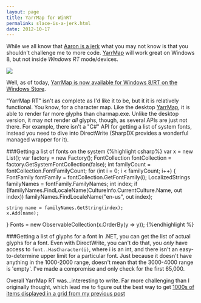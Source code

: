 ```yaml
---
layout: page
title: YarrMap for WinRT
permalink: slace-is-a-jerk.html
date: 2012-10-17
---
```


While we all know that [Aaron is a jerk](https://twitter.com/slace/status/243564223416918017) what you may not know is that you shouldn't challenge me to more code. [YarrMap](charmap.html) will work great on Windows 8, but not inside *Windows RT* mode/devices.

![](http://vikingco.de/YarrMapRT/img/tablet_3.png)

Well, as of today, [YarrMap is now available for Windows 8/RT on the Windows Store](http://apps.microsoft.com/webpdp/en-us/app/d68952e8-f4bc-4c74-a108-458b4f891f72).

"YarrMap RT" isn't as complete as I'd like it to be, but it it is relatively functional. You know, for a character map. Like the desktop [YarrMap](/charmap.html), it is able to render far more glyphs than charmap.exe. Unlike the desktop version, it may not render *all* glyphs, though, as several APIs are just not there. For example, there isn't a "C#" API for getting a list of system fonts, instead you need to dive into DirectWrite (SharpDX provides a wonderful managed wrapper for it).

###Getting a list of fonts on the system
{%highlight csharp%}
var x = new List<string>();
var factory = new Factory();
FontCollection fontCollection = factory.GetSystemFontCollection(false);
int familyCount = fontCollection.FontFamilyCount;
for (int i = 0; i < familyCount; i++)
{
    FontFamily fontFamily = fontCollection.GetFontFamily(i);
    LocalizedStrings familyNames = fontFamily.FamilyNames;
    int index;
    if (!familyNames.FindLocaleName(CultureInfo.CurrentCulture.Name, out index))
        familyNames.FindLocaleName("en-us", out index);

    string name = familyNames.GetString(index);
    x.Add(name);
}
Fonts = new ObservableCollection<string>(x.OrderBy(y => y));
{%endhighlight %}

###Getting a list of glyphs for a font
In .NET, you can get the list of actual glyphs for a font. Even with DirectWrite, you can't do that, you *only* have access to `font..HasCharacter(i)`, where i is an int, and there isn't an easy-to-determine upper limit for a particular font. Just because it doesn't have anything in the 1000-2000 range, doesn't mean that the 3000-4000 range is 'empty'. I've made a compromise and only check for the first 65,000.

Overall YarrMap RT was...interesting to write. Far more challenging than I originally thought, which lead me to figure out the best way to get [1000s of items displayed in a grid from my previous post](/gridviewsucks.html)